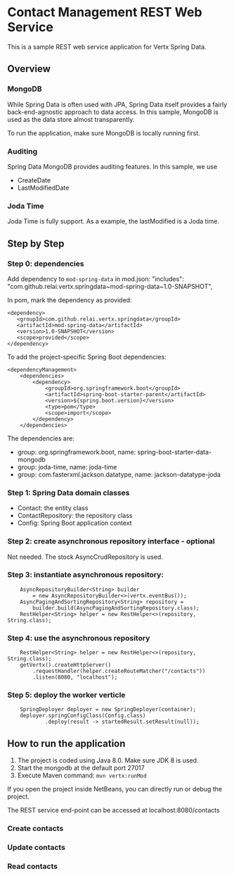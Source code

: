# Contact Management REST Web Service

This is a sample REST web service application for Vertx Spring Data.

## Overview

###  MongoDB

While Spring Data is often used with JPA, Spring Data itself provides a fairly 
back-end-agnostic approach to data access. In this sample, MongoDB is used 
as the data store almost transparently.

To run the application, make sure MongoDB is locally running first.

### Auditing 


Spring Data MongoDB provides auditing features. In this sample, we use
* CreateDate
* LastModifiedDate


### Joda Time

Joda Time is fully support.  As a example, the lastModified is a Joda time.


## Step by Step

### Step 0: dependencies

Add dependency to `mod-spring-data` in mod.json:
  "includes": "com.github.relai.vertx.springdata~mod-spring-data~1.0-SNAPSHOT",

In pom, mark the dependency as provided:

    <dependency>
       <groupId>com.github.relai.vertx.springdata</groupId>
       <artifactId>mod-spring-data</artifactId>
       <version>1.0-SNAPSHOT</version>
       <scope>provided</scope>
    </dependency>  


To add the project-specific Spring Boot dependencies:

    <dependencyManagement>
        <dependencies>
            <dependency>
                <groupId>org.springframework.boot</groupId>
                <artifactId>spring-boot-starter-parent</artifactId>
                <version>${spring.boot.version}</version>
                <type>pom</type>
                <scope>import</scope>
            </dependency>  
        </dependencies>
  </dependencyManagement>

The dependencies are:
* group: org.springframework.boot, name: spring-boot-starter-data-mongodb
* group: joda-time, name: joda-time
* group: com.fasterxml.jackson.datatype, name: jackson-datatype-joda

### Step 1: Spring Data domain classes
* Contact: the entity class
* ContactRepository: the repository class
* Config: Spring Boot application context

### Step 2: create asynchronous repository interface - optional

Not needed. The stock AsyncCrudRepository is used.


### Step 3: instantiate asynchronous repository:

        AsyncRepositoryBuilder<String> builder
            = new AsyncRepositoryBuilder<>(vertx.eventBus());            
        AsyncPagingAndSortingRepository<String> repository = 
            builder.build(AsyncPagingAndSortingRepository.class);
        RestHelper<String> helper = new RestHelper<>(repository, String.class);		

### Step 4: use the asynchronous repository

        RestHelper<String> helper = new RestHelper<>(repository, String.class);                        
        getVertx().createHttpServer()
	    	.requestHandler(helper.createRouteMatcher("/contacts"))
	    	.listen(8080, "localhost");

### Step 5: deploy the worker verticle

        SpringDeployer deployer = new SpringDeployer(container);
        deployer.springConfigClass(Config.class)
                .deploy(result -> startedResult.setResult(null));

## How to run the application

1. The project is coded using Java 8.0. Make sure JDK 8 is used.
2. Start the mongodb at the default port 27017
3. Execute Maven command: `mvn vertx:runMod`

If you open the project inside NetBeans, you can directly run or debug the project.

The REST service end-point can be accessed at localhost:8080/contacts

### Create contacts

### Update contacts

### Read contacts

